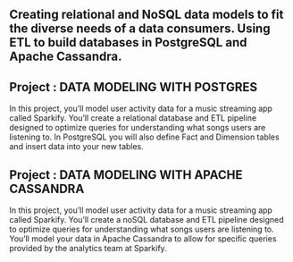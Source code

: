  ## Creating relational and NoSQL data models to fit the diverse needs of a data consumers. Using ETL to build databases in PostgreSQL and Apache Cassandra.<br>


 ## Project : DATA MODELING WITH POSTGRES <br>
In this project, you’ll model user activity data for a music streaming app called Sparkify. You’ll create a relational database and ETL pipeline designed to optimize queries for understanding what songs users are listening to. In PostgreSQL you will also define Fact and Dimension tables and insert data into your new tables. <br>


 ## Project : DATA MODELING WITH APACHE CASSANDRA <br>
In this project, you’ll model user activity data for a music streaming app called Sparkify. You’ll create a noSQL database and ETL pipeline designed to optimize queries for understanding what songs users are listening to. You’ll model your data in Apache Cassandra to allow for specific queries provided by the analytics team at Sparkify.
